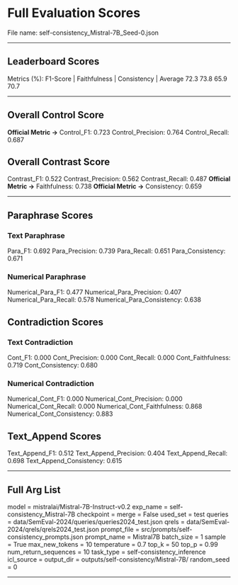 # Full Evaluation Scores

File name: self-consistency_Mistral-7B_Seed-0.json


---

## Leaderboard Scores

Metrics (%): F1-Score | Faithfulness | Consistency | Average
                72.3        73.8          65.9        70.7

---

## Overall Control Score

**Official Metric ->** Control_F1: 0.723
Control_Precision: 0.764
Control_Recall: 0.687

## Overall Contrast Score

Contrast_F1: 0.522
Contrast_Precision: 0.562
Contrast_Recall: 0.487
**Official Metric ->** Faithfulness: 0.738
**Official Metric ->** Consistency: 0.659

---


## Paraphrase Scores


### Text Paraphrase

Para_F1: 0.692
Para_Precision: 0.739
Para_Recall: 0.651
Para_Consistency: 0.671


### Numerical Paraphrase

Numerical_Para_F1: 0.477
Numerical_Para_Precision: 0.407
Numerical_Para_Recall: 0.578
Numerical_Para_Consistency: 0.638


## Contradiction Scores


### Text Contradiction

Cont_F1: 0.000
Cont_Precision: 0.000
Cont_Recall: 0.000
Cont_Faithfulness: 0.719
Cont_Consistency: 0.680


### Numerical Contradiction

Numerical_Cont_F1: 0.000
Numerical_Cont_Precision: 0.000
Numerical_Cont_Recall: 0.000
Numerical_Cont_Faithfulness: 0.868
Numerical_Cont_Consistency: 0.883


## Text_Append Scores

Text_Append_F1: 0.512
Text_Append_Precision: 0.404
Text_Append_Recall: 0.698
Text_Append_Consistency: 0.615

---

## Full Arg List

model = mistralai/Mistral-7B-Instruct-v0.2
exp_name = self-consistency_Mistral-7B
checkpoint = 
merge = False
used_set = test
queries = data/SemEval-2024/queries/queries2024_test.json
qrels = data/SemEval-2024/qrels/qrels2024_test.json
prompt_file = src/prompts/self-consistency_prompts.json
prompt_name = Mistral7B
batch_size = 1
sample = True
max_new_tokens = 10
temperature = 0.7
top_k = 50
top_p = 0.99
num_return_sequences = 10
task_type = self-consistency_inference
icl_source = 
output_dir = outputs/self-consistency/Mistral-7B/
random_seed = 0

---

